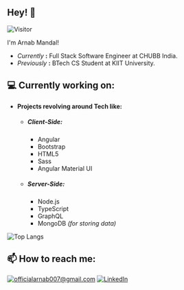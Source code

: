 <h2>Hey! 👋</h2>

![Visitor](https://visitor-badge.laobi.icu/badge?page_id=betheone07.betheone07)

I'm Arnab Mandal!

- *Currently* **:** Full Stack Software Engineer at CHUBB India.
- *Previously* **:** BTech CS Student at KIIT University.

<h2>💻 Currently working on:</h2>

- <h4>Projects revolving around Tech like: </h4>
  
  - *<h5>Client-Side:</h5>*
    
    - Angular
    - Bootstrap
    - HTML5
    - Sass
    - Angular Material UI
  
  - *<h5>Server-Side:</h5>*

    - Node.js
    - TypeScript
    - GraphQL
    - MongoDB *(for storing data)*

![Top Langs](https://github-readme-stats.vercel.app/api/top-langs/?username=betheone07)

<h2>📫 How to reach me:</h2>

<a href="mailto:officialarnab007@gmail.com">![officialarnab007@gmail.com](https://img.shields.io/badge/Gmail-D14836?style=for-the-badge&logo=gmail&logoColor=white)</a> <a href="https://www.linkedin.com/in/arnab-m-4413971b1/">![LinkedIn](https://img.shields.io/badge/LinkedIn-0077B5?style=for-the-badge&logo=linkedin&logoColor=white)</a>
